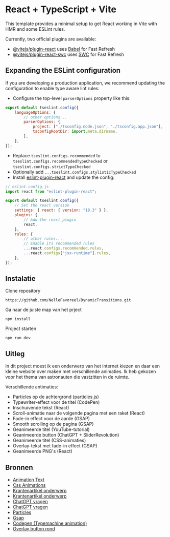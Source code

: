 # React + TypeScript + Vite

This template provides a minimal setup to get React working in Vite with HMR and some ESLint rules.

Currently, two official plugins are available:

- [@vitejs/plugin-react](https://github.com/vitejs/vite-plugin-react/blob/main/packages/plugin-react/README.md) uses [Babel](https://babeljs.io/) for Fast Refresh
- [@vitejs/plugin-react-swc](https://github.com/vitejs/vite-plugin-react-swc) uses [SWC](https://swc.rs/) for Fast Refresh

## Expanding the ESLint configuration

If you are developing a production application, we recommend updating the configuration to enable type aware lint rules:

- Configure the top-level `parserOptions` property like this:

```js
export default tseslint.config({
	languageOptions: {
		// other options...
		parserOptions: {
			project: ["./tsconfig.node.json", "./tsconfig.app.json"],
			tsconfigRootDir: import.meta.dirname,
		},
	},
});
```

- Replace `tseslint.configs.recommended` to `tseslint.configs.recommendedTypeChecked` or `tseslint.configs.strictTypeChecked`
- Optionally add `...tseslint.configs.stylisticTypeChecked`
- Install [eslint-plugin-react](https://github.com/jsx-eslint/eslint-plugin-react) and update the config:

```js
// eslint.config.js
import react from "eslint-plugin-react";

export default tseslint.config({
	// Set the react version
	settings: { react: { version: "18.3" } },
	plugins: {
		// Add the react plugin
		react,
	},
	rules: {
		// other rules...
		// Enable its recommended rules
		...react.configs.recommended.rules,
		...react.configs["jsx-runtime"].rules,
	},
});
```

## Instalatie

Clone repository

```
https://github.com/NelleFavoreel/DynamicTransitions.git
```

Ga naar de juiste map van het prject

```
npm install
```

Project starten

```
npm run dev
```

## Uitleg

In dit project moest ik een onderwerp van het internet kiezen en daar een kleine website over maken met verschillende animaties. Ik heb gekozen voor het thema van astronauten die vastzitten in de ruimte.

Verschillende antimaties:

- Particles op de achtergrond (particles.js)
- Typewriter-effect voor de titel (CodePen)
- Inschuivende tekst (React)
- Scroll-animatie naar de volgende pagina met een raket (React)
- Fade-in effect voor de aarde (GSAP)
- Smooth scrolling op de pagina (GSAP)
- Geanimeerde titel (YouTube-tutorial)
- Geanimeerde button (ChatGPT + SliderRevolution)
- Geanimeerde titel (CSS-animaties)
- Overlay-tekst met fade-in effect (GSAP)
- Geanimeerde PNG's (React)

## Bronnen

- [Animation Text](https://www.youtube.com/watch?v=ccO2B40zkv4)
- [Css Animations](https://animate.style/)
- [Krantenartikel onderwerp](https://www.eoswetenschap.eu/psyche-brein/onverwacht-vast-de-ruimte-wat-doet-dat-met-een-mens)
- [Krantenartikel onderwerp](https://www.kidsweek.nl/nieuws/astronauten-zitten-vast-in-ruimtestation-en-kunnen-misschien-volgend-jaar-pas-terug~12d225c)
- [ChatGPT vragen](https://chatgpt.com/share/67067529-2014-8004-a101-fa22fc1c130e)
- [ChatGPT vragen](https://chatgpt.com/share/67067ec4-a2ec-8004-b94d-d73aac8914bb)
- [Particles](https://vincentgarreau.com/particles.js/)
- [Gsap](https://gsap.com/docs/v3/)
- [Codepen (Typemachine animation)](https://codepen.io/caio/pen/ZOjewG)
- [Overlay button rond](https://www.sliderrevolution.com/resources/css-ripple-effect/)
